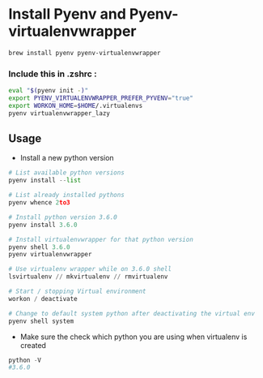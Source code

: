 # Install Pyenv and Pyenv-virtualenvwrapper

```bash
brew install pyenv pyenv-virtualenvwrapper
```

### Include this in .zshrc :

```bash
eval "$(pyenv init -)"
export PYENV_VIRTUALENVWRAPPER_PREFER_PYVENV="true"
export WORKON_HOME=$HOME/.virtualenvs
pyenv virtualenvwrapper_lazy
```

## Usage

* Install a new python version

```python
# List available python versions
pyenv install --list

# List already installed pythons
pyenv whence 2to3

# Install python version 3.6.0
pyenv install 3.6.0

# Install virtualenvwrapper for that python version
pyenv shell 3.6.0
pyenv virtualenvwrapper

# Use virtualenv wrapper while on 3.6.0 shell
lsvirtualenv // mkvirtualenv // rmvirtualenv

# Start / stopping Virtual environment
workon / deactivate

# Change to default system python after deactivating the virtual env
pyenv shell system

```

* Make sure the check which python you are using when virtualenv is created

```python
python -V
#3.6.0
```
